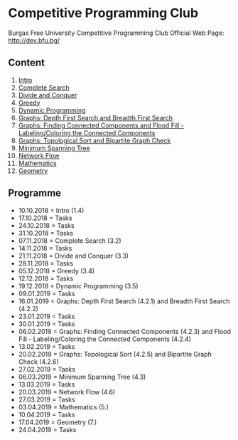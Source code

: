 # Competitive Programming Club
Burgas Free University Competitive Programming Club Official Web Page: http://dev.bfu.bg/

## Content
1. [Intro](01_Intro)
2. [Complete Search](02_Complete_Search)
3. [Divide and Conquer](03_Divide_and_Conquer)
4. [Greedy](04_Greedy)
5. [Dynamic Programming](05_Dynamic_Programming)
6. [Graphs: Depth First Search and Breadth First Search](06_Graphs_I) 
7. [Graphs: Finding Connected Components and Flood Fill - Labeling/Coloring the Connected Components](07_Graphs_II)
8. [Graphs: Topological Sort and Bipartite Graph Check](08_Graphs_III)
9. [Minimum Spanning Tree](09_Min_Span_Tree)
10. [Network Flow](10_Net_Flow)
11. [Mathematics](11_Mathematics)
12. [Geometry](12_Geometry)

## Programme
- 10.10.2018 = Intro (1.4)
- 17.10.2018 = Tasks
- 24.10.2018 = Tasks
- 31.10.2018 = Tasks
- 07.11.2018 = Complete Search (3.2)
- 14.11.2018 = Tasks
- 21.11.2018 = Divide and Conquer (3.3)
- 28.11.2018 = Tasks
- 05.12.2018 = Greedy (3.4)
- 12.12.2018 = Tasks
- 19.12.2018 = Dynamic Programming (3.5)
- 09.01.2019 = Tasks
- 16.01.2019 = Graphs: Depth First Search (4.2.1) and Breadth First Search (4.2.2)
- 23.01.2019 = Tasks
- 30.01.2019 = Tasks
- 06.02.2019 = Graphs: Finding Connected Components (4.2.3) and Flood Fill - Labeling/Coloring the Connected Components (4.2.4)
- 13.02.2019 = Tasks
- 20.02.2019 = Graphs: Topological Sort (4.2.5) and Bipartite Graph Check (4.2.6)
- 27.02.2019 = Tasks
- 06.03.2019 = Minimum Spanning Tree (4.3)
- 13.03.2019 = Tasks
- 20.03.2019 = Network Flow (4.6)
- 27.03.2019 = Tasks
- 03.04.2019 = Mathematics (5.)
- 10.04.2019 = Tasks
- 17.04.2019 = Geometry (7.)
- 24.04.2019 = Tasks

